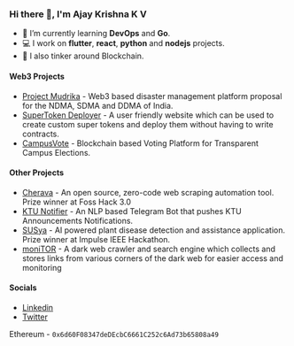 ### Hi there 👋, I'm Ajay Krishna K V

- 🌱 I’m currently learning **DevOps** and **Go**.
- 💻 I work on **flutter**, **react**, **python** and **nodejs** projects.
- 🔗 I also tinker around Blockchain.

<!-- 
#### Skills

* Flutter
* Solidity
* React / Node
* HTML / CSS / JS
* Python Backend

-->
#### Web3 Projects

* [Project Mudrika](https://github.com/Project-Mudrika) - Web3 based disaster management platform proposal for the NDMA, SDMA and DDMA of India.
* [SuperToken Deployer](https://devfolio.co/projects/supertoken-deployer-fa33) - A user friendly website which can be used to create custom super tokens and deploy them without having to write contracts.
* [CampusVote](https://github.com/AJAYK-01/CampusVote) - Blockchain based Voting Platform for Transparent Campus Elections.

#### Other Projects
* [Cherava](https://github.com/Roshan-R/Cherava) - An open source, zero-code web scraping automation tool. Prize winner at Foss Hack 3.0
* [KTU Notifier](https://github.com/AJAYK-01/KTU-Notifier) - An NLP based Telegram Bot that pushes KTU Announcements Notifications.
* [SUSya](https://github.com/AJAYK-01/SUSya) - AI powered plant disease detection and assistance application. Prize winner at Impulse IEEE Hackathon.
* [moniTOR](https://prezi.com/p/auxfffowx_s4/monitor-the-dark-web-crawler/) - A dark web crawler and search engine which collects and stores links from various corners of the dark web for easier access and monitoring

#### Socials
* [Linkedin](https://linkedin.com/in/ajaykkv)
* [Twitter](https://twitter.com/ajayk_kv_)

Ethereum - `0x6d60F08347deDEcbC6661C252c6Ad73b65808a49`
